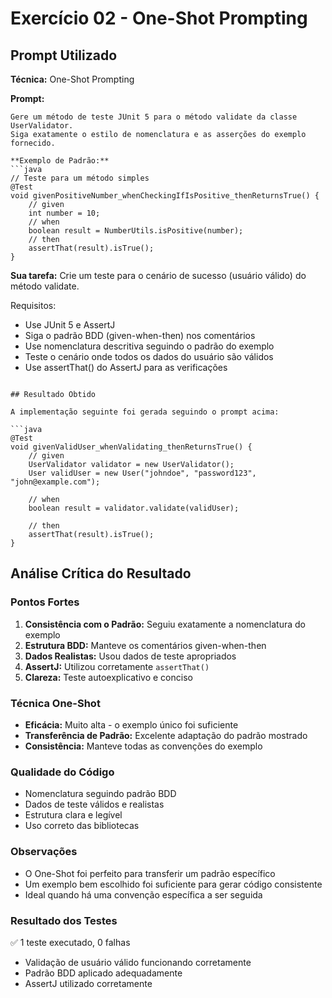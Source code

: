 # Exercício 02 - One-Shot Prompting

## Prompt Utilizado

**Técnica:** One-Shot Prompting

**Prompt:**
```
Gere um método de teste JUnit 5 para o método validate da classe UserValidator. 
Siga exatamente o estilo de nomenclatura e as asserções do exemplo fornecido.

**Exemplo de Padrão:**
```java
// Teste para um método simples
@Test
void givenPositiveNumber_whenCheckingIfIsPositive_thenReturnsTrue() {
    // given
    int number = 10;
    // when
    boolean result = NumberUtils.isPositive(number);
    // then
    assertThat(result).isTrue();
}
```

**Sua tarefa:** Crie um teste para o cenário de sucesso (usuário válido) do método validate.

Requisitos:
- Use JUnit 5 e AssertJ
- Siga o padrão BDD (given-when-then) nos comentários
- Use nomenclatura descritiva seguindo o padrão do exemplo
- Teste o cenário onde todos os dados do usuário são válidos
- Use assertThat() do AssertJ para as verificações
```

## Resultado Obtido

A implementação seguinte foi gerada seguindo o prompt acima:

```java
@Test
void givenValidUser_whenValidating_thenReturnsTrue() {
    // given
    UserValidator validator = new UserValidator();
    User validUser = new User("johndoe", "password123", "john@example.com");
    
    // when
    boolean result = validator.validate(validUser);
    
    // then
    assertThat(result).isTrue();
}
```

## Análise Crítica do Resultado

### Pontos Fortes
1. **Consistência com o Padrão:** Seguiu exatamente a nomenclatura do exemplo
2. **Estrutura BDD:** Manteve os comentários given-when-then
3. **Dados Realistas:** Usou dados de teste apropriados
4. **AssertJ:** Utilizou corretamente `assertThat()`
5. **Clareza:** Teste autoexplicativo e conciso

### Técnica One-Shot
- **Eficácia:** Muito alta - o exemplo único foi suficiente
- **Transferência de Padrão:** Excelente adaptação do padrão mostrado
- **Consistência:** Manteve todas as convenções do exemplo

### Qualidade do Código
- Nomenclatura seguindo padrão BDD
- Dados de teste válidos e realistas
- Estrutura clara e legível
- Uso correto das bibliotecas

### Observações
- O One-Shot foi perfeito para transferir um padrão específico
- Um exemplo bem escolhido foi suficiente para gerar código consistente
- Ideal quando há uma convenção específica a ser seguida

### Resultado dos Testes
✅ 1 teste executado, 0 falhas
- Validação de usuário válido funcionando corretamente
- Padrão BDD aplicado adequadamente
- AssertJ utilizado corretamente